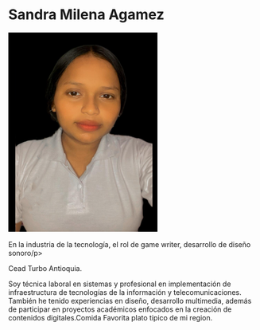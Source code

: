 <h1> Sandra Milena Agamez</h1>
<img src="/Sandra Agamez/foto sandra.png" alt="foto fondo azul estudiante" width="300" height="400"> 
<p>En la industria de la tecnología, el rol de game writer, desarrollo de diseño sonoro/p> 
<p>Cead Turbo Antioquia.</p> 
<p>Soy técnica laboral en sistemas y profesional en implementación de infraestructura de tecnologías de la información y telecomunicaciones. También he tenido experiencias en diseño, desarrollo multimedia, además de participar en proyectos académicos enfocados en la creación de contenidos digitales.Comida Favorita plato tipico de mi region.</p> 
